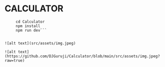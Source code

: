 # CALCULATOR

``` git clone https://github.com/DJGuruji/Calculator.git 
     cd Calculator
     npm install
     npm run dev```


![alt text](src/assets/img.jpeg)

![alt text](https://github.com/DJGuruji/Calculator/blob/main/src/assets/img.jpeg?raw=true)
